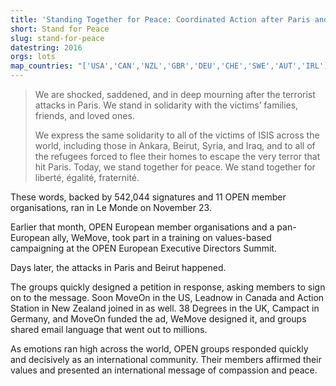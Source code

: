 ```yaml
---
title: 'Standing Together for Peace: Coordinated Action after Paris and Beirut'
short: Stand for Peace
slug: stand-for-peace
datestring: 2016
orgs: lots
map_countries: "['USA','CAN','NZL','GBR','DEU','CHE','SWE','AUT','IRL']"
---
```


> We are shocked, saddened, and in deep mourning after the terrorist attacks in Paris. We stand in solidarity with the victims’ families, friends, and loved ones.
>
>We express the same solidarity to all of the victims of ISIS across the world, including those in Ankara, Beirut, Syria, and Iraq, and to all of the refugees forced to flee their homes to escape the very terror that hit Paris.
>Today, we stand together for peace. We stand together for libert&eacute;, &eacute;galit&eacute;, fraternit&eacute;.

These words, backed by 542,044 signatures and 11 OPEN member organisations, ran in Le Monde on November 23.

Earlier that month, OPEN European member organisations and a pan-European ally, WeMove, took part in a training on values-based campaigning at the OPEN European Executive Directors Summit.

Days later, the attacks in Paris and Beirut happened.

The groups quickly designed a petition in response, asking members to sign on to the message. Soon MoveOn in the US, Leadnow in Canada and Action Station in New Zealand joined in as well. 38 Degrees in the UK, Campact in Germany, and MoveOn funded the ad, WeMove designed it, and groups shared email language that went out to millions.

As emotions ran high across the world, OPEN groups responded quickly and decisively as an international community. Their members affirmed their values and presented an international message of compassion and peace.

